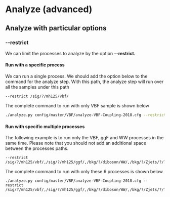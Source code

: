 # Analyze \(advanced\)

## Analyze with particular options

### --restrict

We can limit the processes to analyze by the option **--restrict.** 

#### Run with a specific process

We can run a single process. We should add the option below to the command for the analyze step. With this path, the analyze step will run over all the samples under this path 

```text
--restrict /sig/?/mh125/vbf/
```

The complete command to run with only VBF sample is shown below

```bash
./analyze.py config/master/VBF/analyze-VBF-Coupling-2018.cfg --restrict /sig/?/mh125/vbf/
```

#### Run with specific multiple processes

The following example is to run only the VBF, ggF and WW processes in the same time. Please note that you should not add an additional space between the processes paths. 

```text
--restrict /sig/?/mh125/vbf/,/sig/?/mh125/ggf/,/bkg/?/diboson/WW/,/bkg/?/Zjets/?/?/tt/,/bkg/?/top/ttbar/,/bkg/?/top/singletop/Wt
```

The complete command to run with only these 6 processes is shown below

```
./analyze.py config/master/VBF/analyze-VBF-Coupling-2018.cfg --restrict /sig/?/mh125/vbf/,/sig/?/mh125/ggf/,/bkg/?/diboson/WW/,/bkg/?/Zjets/?/?/tt/,/bkg/?/top/ttbar/,/bkg/?/top/singletop/Wt
```

